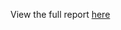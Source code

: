 View the full report [here](https://drive.google.com/file/d/1vbDqpVwa6u7u75DF2jCy9pu07DNTnMq4/view)
